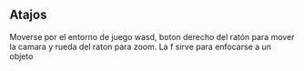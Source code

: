 ## Atajos

Moverse por el entorno de juego wasd, boton derecho del ratón para mover
la camara y rueda del raton para zoom.
La f sirve para enfocarse a un objeto